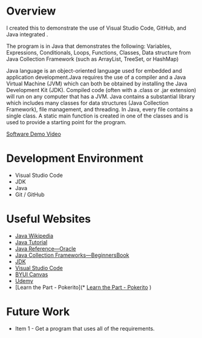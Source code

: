 # Overview

<!-- {Important!  Do not say in this section that this is college assignment.  Talk about what you are trying to accomplish as a software engineer to further your learning.}

{Provide a description the software that you wrote to demonstrate the Java language.}-->
I created this to demonstrate the use of Visual Studio Code, GitHub, and Java integrated .

The program is in Java that demonstrates the following: Variables, Expressions, Conditionals, Loops, Functions, Classes, Data structure from Java Collection Framework (such as ArrayList, TreeSet, or HashMap)

Java language is an object-oriented language used for embedded and application development.Java requires the use of a compiler and a Java Virtual Machine (JVM) which can both be obtained by installing the Java Development Kit (JDK). Compiled code (often with a .class or .jar extension) will run on any computer that has a JVM. Java contains a substantial library which includes many classes for data structures (Java Collection Framework), file management, and threading. In Java, every file contains a single class. A static main function is created in one of the classes and is used to provide a starting point for the program.

<!--{Describe your purpose for writing this software.}

{Provide a link to your YouTube demonstration.  It should be a 4-5 minute demo of the software running and a walkthrough of the code.  Focus should be on sharing what you learned about the language syntax.}-->

[Software Demo Video](https://youtu.be/PYKrchJvK9Y)

# Development Environment

<!--{Describe the tools that you used to develop the software}-->
* Visual Studio Code
* JDK
* Java
* Git / GitHub

<!--{Describe the programming language that you used and any libraries.}-->

# Useful Websites

<!--{Make a list of websites that you found helpful in this project}-->
* [Java Wikipedia](https://en.wikipedia.org/wiki/Java_(programming_language))
* [Java Tutorial](https://www.w3schools.com/java/default.asp)
* [Java Reference—Oracle](https://docs.oracle.com/en/java/javase/index.html)
* [Java Collection Frameworks—BeginnersBook ](https://beginnersbook.com/java-collections-tutorials/)
* [JDK](https://www.oracle.com/java/technologies/javase-downloads.html)
* [Visual Studio Code](https://code.visualstudio.com/docs/languages/java)
* [BYUI Canvas](https://byui.instructure.com/courses/190032/assignments/8698691?module_item_id=24274534)
* [Udemy](https://www.udemy.com/?utm_source=adwords-brand&utm_medium=udemyads&utm_campaign=Brand-Udemy_la.EN_cc.US_dev.Desktop.Tablet&utm_term=_._ag_137319648178_._ad_595310984146_._de_c_._dm__._pl__._ti_kwd-310556426868_._li_9028303_._pd__._&utm_term=_._pd__._kw_udemy_._&matchtype=e&gclid=Cj0KCQjwsdiTBhD5ARIsAIpW8CIsZB7_fvRS8qNtA_-3JRx_0EK17pNGvfGj_6cg-K8qaYyyOuvqVzMaApWHEALw_wcB)
* [Learn the Part - Pokerito](* [Learn the Part - Pokerito](https://code.visualstudio.com/docs/languages/java)
)


# Future Work

<!--{{Make a list of things that you need to fix, improve, and add in the future.}-->
* Item 1 - Get a program that uses all of the requirements.
